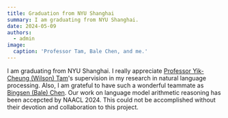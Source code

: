 ```yaml
---
title: Graduation from NYU Shanghai
summary: I am graduating from NYU Shanghai.
date: 2024-05-09
authors:
  - admin
image:
  caption: 'Professor Tam, Bale Chen, and me.'
---
```


I am graduating from NYU Shanghai. I really appreciate 
[Professor Yik-Cheung (Wilson) Tam](https://shanghai.nyu.edu/academics/faculty/directory/yik-cheung-wilson-tam)'s 
supervision in my research in natural language processing. Also, I am grateful to have 
such a wonderful teammate as [Bingsen (Bale) Chen](https://balechen.github.io/). Our work on 
language model arithmetic reasoning has been accepcted by NAACL 2024. This could not 
be accomplished without their devotion and collaboration to this project.